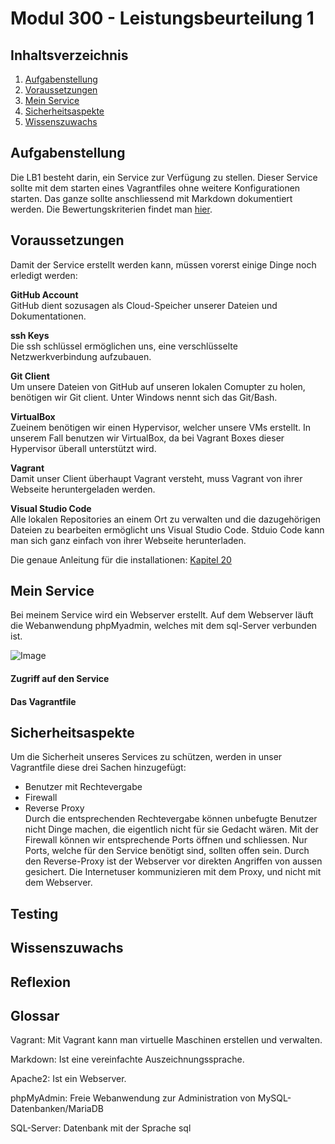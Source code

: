 # Modul 300 - Leistungsbeurteilung 1

## Inhaltsverzeichnis
1. [Aufgabenstellung](#Aufgabenstellung)
2. [Voraussetzungen](#Voraussetzungen)
3. [Mein Service](#id-section2)
4. [Sicherheitsaspekte](#Voraussetzungen)
4. [Wissenszuwachs](#Voraussetzungen)

## Aufgabenstellung

Die LB1 besteht darin, ein Service zur Verfügung zu stellen. Dieser Service sollte mit dem starten eines Vagrantfiles ohne weitere Konfigurationen starten. Das ganze sollte anschliessend mit Markdown dokumentiert werden. Die Bewertungskriterien findet man [hier](https://bscw.tbz.ch/bscw/bscw.cgi/d29084554/M300_LB1_Bewertungsraster.pdf?op=get&open=1).

## Voraussetzungen
Damit der Service erstellt werden kann, müssen vorerst einige Dinge noch erledigt werden:

**GitHub Account**<br />
GitHub dient sozusagen als Cloud-Speicher unserer Dateien und Dokumentationen.

**ssh Keys**<br />
Die ssh schlüssel ermöglichen uns, eine verschlüsselte Netzwerkverbindung aufzubauen.

**Git Client**<br />
Um unsere Dateien von GitHub auf unseren lokalen Comupter zu holen, benötigen wir Git client. Unter Windows nennt sich das Git/Bash.

**VirtualBox**<br />
Zueinem benötigen wir einen Hypervisor, welcher unsere VMs erstellt. In unserem Fall benutzen wir VirtualBox, da bei Vagrant Boxes dieser Hypervisor überall unterstützt wird.

**Vagrant**<br />
Damit unser Client überhaupt Vagrant versteht, muss Vagrant von ihrer Webseite heruntergeladen werden.

**Visual Studio Code**<br />
Alle lokalen Repositories an einem Ort zu verwalten und die dazugehörigen Dateien zu bearbeiten ermöglicht uns Visual Studio Code. Stduio Code kann man sich ganz einfach von ihrer Webseite herunterladen.

Die genaue Anleitung für die installationen:
[Kapitel 20](https://github.com/mc-b/M300/blob/master/10-Toolumgebung/README.md)

<div id='id-section2'/>

## Mein Service

Bei meinem Service wird ein Webserver erstellt. Auf dem Webserver läuft die Webanwendung phpMyadmin, welches mit dem sql-Server verbunden ist.

![Image](m300Verbindung.png)

#### Zugriff auf den Service

#### Das Vagrantfile

## Sicherheitsaspekte

Um die Sicherheit unseres Services zu schützen, werden in unser Vagrantfile diese drei Sachen hinzugefügt:<br />
* Benutzer mit Rechtevergabe
* Firewall
* Reverse Proxy<br />
Durch die entsprechenden Rechtevergabe können unbefugte Benutzer nicht Dinge machen, die eigentlich nicht für sie Gedacht wären. Mit der Firewall können wir entsprechende Ports öffnen und schliessen. Nur Ports, welche für den Service benötigt sind, sollten offen sein. Durch den Reverse-Proxy ist der Webserver vor direkten Angriffen von aussen gesichert. Die Internetuser kommunizieren mit dem Proxy, und nicht mit dem Webserver.

## Testing



## Wissenszuwachs



## Reflexion

## Glossar

Vagrant: Mit Vagrant kann man virtuelle Maschinen erstellen und verwalten.

Markdown: Ist eine vereinfachte Auszeichnungssprache.

Apache2: Ist ein Webserver.

phpMyAdmin: Freie Webanwendung zur Administration von MySQL-Datenbanken/MariaDB

SQL-Server: Datenbank mit der Sprache sql
